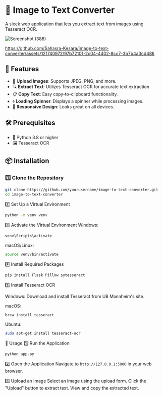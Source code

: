 # 🌟 Image to Text Converter

A sleek web application that lets you extract text from images using Tesseract OCR.

![Screenshot (388)](https://github.com/Sahasra-Kesara/image-to-text-converter/assets/121740972/8ad2b985-faa6-4641-b1ec-43481ccf5ad1)



https://github.com/Sahasra-Kesara/image-to-text-converter/assets/121740972/97b72101-2c04-4402-8cc7-3b7b4a3cd488




## 🚀 Features

- 🌈 **Upload Images**: Supports JPEG, PNG, and more.
- 🔍 **Extract Text**: Utilizes Tesseract OCR for accurate text extraction.
- 📋 **Copy Text**: Easy copy-to-clipboard functionality.
- 🌀 **Loading Spinner**: Displays a spinner while processing images.
- 📱 **Responsive Design**: Looks great on all devices.

## 🛠️ Prerequisites

- 🐍 Python 3.8 or higher
- 🖼️ Tesseract OCR

## 📦 Installation

### 1️⃣ Clone the Repository

```bash
git clone https://github.com/yourusername/image-to-text-converter.git
cd image-to-text-converter
```
2️⃣ Set Up a Virtual Environment
```bash
python -m venv venv
```
3️⃣ Activate the Virtual Environment
Windows:
``` bash
venv\Scripts\activate
```
macOS/Linux:

```bash
source venv/bin/activate
```

4️⃣ Install Required Packages
```bash
pip install Flask Pillow pytesseract
```

5️⃣ Install Tesseract OCR

Windows:
Download and install Tesseract from UB Mannheim's site.

macOS:
```bash
brew install tesseract
```

Ubuntu:

```bash
sudo apt-get install tesseract-ocr
```

🚀 Usage
1️⃣ Run the Application
```bash
python app.py
```

2️⃣ Open the Application
Navigate to `http://127.0.0.1:5000` in your web browser.

3️⃣ Upload an Image
Select an image using the upload form.
Click the "Upload" button to extract text.
View and copy the extracted text.
